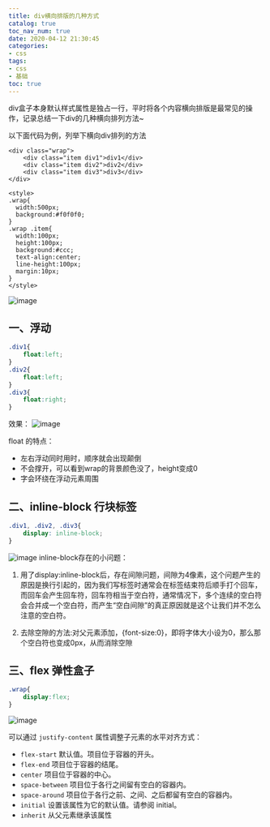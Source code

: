 ```yaml
---
title: div横向排版的几种方式
catalog: true
toc_nav_num: true
date: 2020-04-12 21:30:45
categories:
- css
tags:
- css
- 基础
toc: true
---
```


div盒子本身默认样式属性是独占一行，平时将各个内容横向排版是最常见的操作，记录总结一下div的几种横向排列方法~

<!--more-->

以下面代码为例，列举下横向div排列的方法

```
<div class="wrap">
    <div class="item div1">div1</div>
    <div class="item div2">div2</div>
    <div class="item div3">div3</div>
</div>

<style>
.wrap{
  width:500px;
  background:#f0f0f0;
}
.wrap .item{
  width:100px;
  height:100px;
  background:#ccc;
  text-align:center;
  line-height:100px;
  margin:10px;
}
</style>
```
![image](http://upload.dreamgotrue.cn/2021/04/07/e52a3bb76424c.png)

## 一、浮动

```css
.div1{
    float:left;
}
.div2{
    float:left;
}
.div3{
    float:right;
}
```
效果：
![image](http://upload.dreamgotrue.cn/2021/04/07/5dc5bf37973d5.png)

float 的特点：
* 左右浮动同时用时，顺序就会出现颠倒
* 不会撑开，可以看到wrap的背景颜色没了，height变成0
* 字会环绕在浮动元素周围


## 二、inline-block 行块标签

```css
.div1, .div2, .div3{
    display: inline-block;
}
```
![image](http://upload.dreamgotrue.cn/2021/04/07/eeafe59460bbe.png)
inline-block存在的小问题：

1. 用了display:inline-block后，存在间隙问题，间隙为4像素，这个问题产生的原因是换行引起的，因为我们写标签时通常会在标签结束符后顺手打个回车，而回车会产生回车符，回车符相当于空白符，通常情况下，多个连续的空白符会合并成一个空白符，而产生“空白间隙”的真正原因就是这个让我们并不怎么注意的空白符。
  
2. 去除空隙的方法:对父元素添加，{font-size:0}，即将字体大小设为0，那么那个空白符也变成0px，从而消除空隙
 

 ## 三、flex 弹性盒子

```css
.wrap{
    display:flex;
}
```
![image](http://upload.dreamgotrue.cn/2021/04/10/446ba728945a7.png)

 可以通过 `justify-content` 属性调整子元素的水平对齐方式：

* `flex-start`	默认值。项目位于容器的开头。	
* `flex-end`	项目位于容器的结尾。	 
* `center`	项目位于容器的中心。	 
* `space-between`	项目位于各行之间留有空白的容器内。	 
* `space-around`	项目位于各行之前、之间、之后都留有空白的容器内。	 
* `initial`	设置该属性为它的默认值。请参阅 initial。 
* `inherit`	从父元素继承该属性
